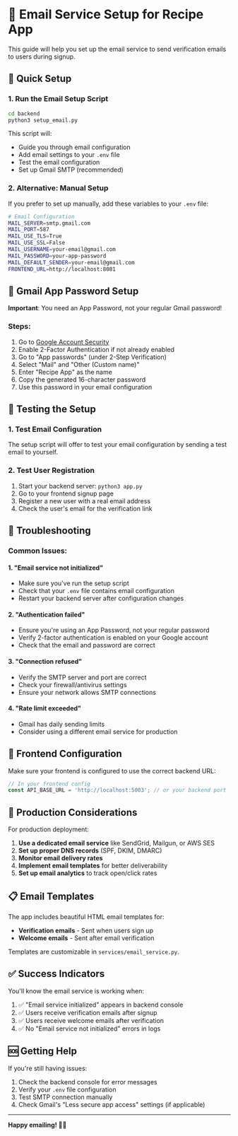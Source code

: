 # 📧 Email Service Setup for Recipe App

This guide will help you set up the email service to send verification emails to users during signup.

## 🚀 Quick Setup

### 1. Run the Email Setup Script
```bash
cd backend
python3 setup_email.py
```

This script will:
- Guide you through email configuration
- Add email settings to your `.env` file
- Test the email configuration
- Set up Gmail SMTP (recommended)

### 2. Alternative: Manual Setup
If you prefer to set up manually, add these variables to your `.env` file:

```bash
# Email Configuration
MAIL_SERVER=smtp.gmail.com
MAIL_PORT=587
MAIL_USE_TLS=True
MAIL_USE_SSL=False
MAIL_USERNAME=your-email@gmail.com
MAIL_PASSWORD=your-app-password
MAIL_DEFAULT_SENDER=your-email@gmail.com
FRONTEND_URL=http://localhost:8081
```

## 🔐 Gmail App Password Setup

**Important**: You need an App Password, not your regular Gmail password!

### Steps:
1. Go to [Google Account Security](https://myaccount.google.com/security)
2. Enable 2-Factor Authentication if not already enabled
3. Go to "App passwords" (under 2-Step Verification)
4. Select "Mail" and "Other (Custom name)"
5. Enter "Recipe App" as the name
6. Copy the generated 16-character password
7. Use this password in your email configuration

## 🧪 Testing the Setup

### 1. Test Email Configuration
The setup script will offer to test your email configuration by sending a test email to yourself.

### 2. Test User Registration
1. Start your backend server: `python3 app.py`
2. Go to your frontend signup page
3. Register a new user with a real email address
4. Check the user's email for the verification link

## 🔧 Troubleshooting

### Common Issues:

#### 1. "Email service not initialized"
- Make sure you've run the setup script
- Check that your `.env` file contains email configuration
- Restart your backend server after configuration changes

#### 2. "Authentication failed"
- Ensure you're using an App Password, not your regular password
- Verify 2-factor authentication is enabled on your Google account
- Check that the email and password are correct

#### 3. "Connection refused"
- Verify the SMTP server and port are correct
- Check your firewall/antivirus settings
- Ensure your network allows SMTP connections

#### 4. "Rate limit exceeded"
- Gmail has daily sending limits
- Consider using a different email service for production

## 📱 Frontend Configuration

Make sure your frontend is configured to use the correct backend URL:

```typescript
// In your frontend config
const API_BASE_URL = 'http://localhost:5003'; // or your backend port
```

## 🚀 Production Considerations

For production deployment:

1. **Use a dedicated email service** like SendGrid, Mailgun, or AWS SES
2. **Set up proper DNS records** (SPF, DKIM, DMARC)
3. **Monitor email delivery rates**
4. **Implement email templates** for better deliverability
5. **Set up email analytics** to track open/click rates

## 📋 Email Templates

The app includes beautiful HTML email templates for:
- **Verification emails** - Sent when users sign up
- **Welcome emails** - Sent after email verification

Templates are customizable in `services/email_service.py`.

## ✅ Success Indicators

You'll know the email service is working when:
1. ✅ "Email service initialized" appears in backend console
2. ✅ Users receive verification emails after signup
3. ✅ Users receive welcome emails after verification
4. ✅ No "Email service not initialized" errors in logs

## 🆘 Getting Help

If you're still having issues:
1. Check the backend console for error messages
2. Verify your `.env` file configuration
3. Test SMTP connection manually
4. Check Gmail's "Less secure app access" settings (if applicable)

---

**Happy emailing! 📧✨**
